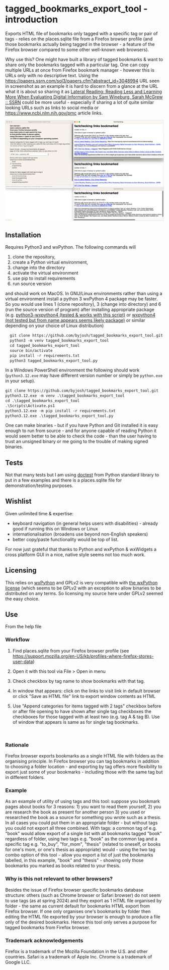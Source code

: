 # tagged_bookmarks_export_tool - introduction
Exports HTML file of bookmarks only tagged with a specific tag or pair of tags - relies on the places.sqlite file from a Firefox browser profile (and those bookmarks actually being tagged in the browser - a feature of the Firefox browser compared to some other well-known web browsers). 

Why use this? One might have built a library of tagged bookmarks & want to share only the bookmarks tagged with a particular tag. One can copy multiple URLs at once from Firefox bookmark manager - however this is URLs only with no descriptive text. Using the https://papers.ssrn.com/sol3/papers.cfm?abstract_id=3048994 URL seen in screenshot as an example it is hard to discern from a glance at the URL what it is about so sharing it as [Lateral Reading: Reading Less and Learning More When Evaluating Digital Information by Sam Wineburg, Sarah McGrew :: SSRN](https://papers.ssrn.com/sol3/papers.cfm?abstract_id=3048994) could be more useful - especially if sharing a lot of quite similar looking URLs such as links to social media or https://www.ncbi.nlm.nih.gov/pmc article links.

![Screenshot of export tool showing main window with checkboxes for each tag and dual tag combination and two open windows of resulting HTML bookmarks](https://github.com/byjosh/tagged_bookmarks_export_tool/blob/main/Screenshot_tagged_bookmarks_export_tool.png?raw=true)

## Installation
Requires Python3 and wxPython. The following commands will 
1. clone the repository,
2.  create a Python virtual environment, 
3. change into the directory
4. activate the virtual environment
5. use pip to install requirements
6. run source version 

 and should work on MacOS.
In GNU/Linux environments rather than using a virtual environment install a python 3 wxPython 4 package may be faster.
So you would use lines 1 (clone repository), 3 (change into directory) and 6 (run the source version of program) after installing appropriate package (e.g. [python3-wxpython4 (tested & works with this script)](https://packages.fedoraproject.org/pkgs/python-wxpython4/python3-wxpython4/) or [wxpython4 (not tested but from name appears seems likely package)](https://packages.debian.org/stable/source/wxpython4.0) or similar depending on your choice of Linux distribution)

```
  git clone https://github.com/byjosh/tagged_bookmarks_export_tool.git
  python3 -m venv tagged_bookmarks_export_tool
  cd tagged_bookmarks_export_tool
  source bin/activate
  pip install -r requirements.txt
  python3 tagged_bookmarks_export_tool.py
```

In a Windows PowerShell environment the following should work (`python3.12.exe` may have different version number or simply be `python.exe` in your setup).
```
git clone https://github.com/byjosh/tagged_bookmarks_export_tool.git
python3.12.exe -m venv .\tagged_bookmarks_export_tool
cd .\tagged_bookmarks_export_tool
.\Scripts\Activate.ps1
python3.12.exe -m pip install -r requirements.txt
python3.12.exe .\tagged_bookmarks_export_tool.py
```

One can make binaries - but if you have Python and Git installed it is easy enough to run from source - and for anyone capable of reading Python it would seem better to be able to check the code - than the user having to trust an unsigned binary or me going to the trouble of making signed binaries.

## Tests
Not that many tests but I am using [doctest](https://docs.python.org/3/library/doctest.html) from Python standard library to put in a few examples and there is a places.sqlite file for demonstration/testing purposes.

## Wishlist
Given unlimited time & expertise:
 * keyboard navigation (in general helps users with disabilities) - already good if running this on Windows or Linux
 * internationalisation (broadens use beyond non-English speakers)
 * better copy/paste functionality
would be top of list.

For now just grateful that thanks to Python and wxPython & wxWidgets a cross platform GUI in a nice, native style seems not too much work.

## Licensing
This relies on [wxPython](https://wxpython.org/) and GPLv2 is very compatible with [the wxPython license](https://wxpython.org/pages/license/) (which seems to be GPLv2 with an exception to allow binaries to be distributed on any terms. So licensing my source here under GPLv2 seemed the easy choice.

## Use
From the help file
        <h3>Workflow</h3>
        <ol>
        <li><p>Find places.sqlite from your Firefox browser profile (see <a href="https://support.mozilla.org/en-US/kb/profiles-where-firefox-stores-user-data">https://support.mozilla.org/en-US/kb/profiles-where-firefox-stores-user-data</a>)</p></li>
        <li><p>Open it with this tool via File &gt; Open in menu</p></li>
        <li><p>Check checkbox by tag name to show bookmarks with that tag.</p></li>
        <li><p>In window that appears: click on the links to visit link in default browser or click "Save as HTML file" link to export window contents as HTML</p></li>
        <li><p>Use "Append categories for items tagged with 2 tags" checkbox before or after file opening to have shown after single tag checkboxes the checkboxes for those tagged with at least two (e.g. tag A & tag B). Use of window that appears is same as for single tag bookmarks.</p></li>
        </ol>\
        <h3>Rationale</h3>
        <p>Firefox browser exports bookmarks as a single HTML file with folders as the organising principle. In Firefox browser you can tag bookmarks in addition to choosing a folder location - and exporting by tag offers more flexibility to export just some of your bookmarks - including those with the same tag but in different folders.</p>
        <h3>Example</h3>
        <p>As an example of utility of using tags and this tool: suppose you bookmark pages about books for 3 reasons: 1) you want to read them yourself, 2) you are research the book as present for another person 3) you used or researched the book as a source for something you wrote such as a thesis. In all cases you could put them in an appropriate folder - but without tags you could not export all three combined. With tags: a common tag of e.g. "book" would allow export of a single list with all bookmarks tagged "book" regardless of folder, using two tags e.g. "book" as the common tag and a specific tag e.g. "to_buy", "for_mom", "thesis" (related to oneself, or books for one\'s mom, or one\'s thesis as appropriate) would - using the two tag combo option of this tool - allow you export a list of just the bookmarks labelled, in this example, "book" and "thesis" - showing only those bookmarks you marked as books related to your thesis.</p>
        <h3>Why is this not relevant to other browsers?</h3>
        <p>Besides the issue of Firefox browser specific bookmarks database structure: others (such as Chrome browser or Safari browser) do not seem to use tags (as at spring 2024) and they export as 1 HTML file organised by folder - the same as current default for bookmarks HTML export from Firefox browser. If one only organises one\'s bookmarks by folder then editing the HTML file exported by your browser is enough to produce a file only of the desired bookmarks. Hence this tool only serves a purpose for tagged bookmarks from Firefox browser.</p>
        <h3>Trademark acknowledgements</h3>
        <p>Firefox is a trademark of the Mozilla Foundation in the U.S. and other countries. Safari is a trademark of Apple Inc. Chrome is a trademark of Google LLC.</p>
